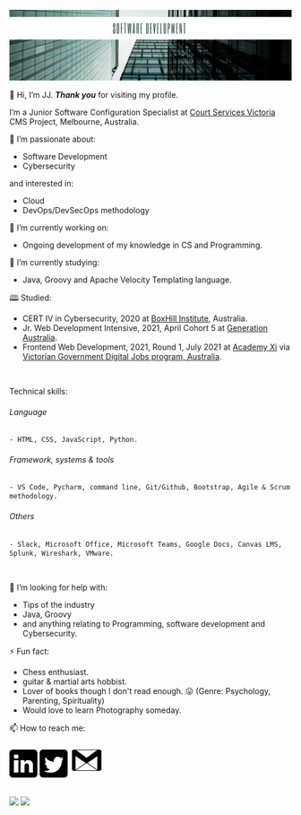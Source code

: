 ![](images/Modern%20Geometric%20Green%20General%20Linkedin%20Banner.png)
  
👋 Hi, I’m JJ. **_Thank you_** for visiting my profile.

 I’m a Junior Software Configuration Specialist at [Court Services Victoria](https://www.courts.vic.gov.au/) CMS Project, Melbourne, Australia.

👀 I’m passionate about:

   - Software Development
   - Cybersecurity

and interested in:

   - Cloud 
   - DevOps/DevSecOps methodology

🔭 I’m currently working on:

   - Ongoing development of my knowledge in CS and Programming.

🌱 I’m currently studying:

   - Java, Groovy and Apache Velocity Templating language.

🕮 Studied:

   - CERT IV in Cybersecurity, 2020 at [BoxHill Institute](https://www.boxhill.edu.au/courses/certificate-iv-in-cyber-security-ct416-d/), Australia.
   - Jr. Web Development Intensive, 2021, April Cohort 5 at [Generation Australia](https://australia.generation.org/programs/become-a-web-developer/).
   - Frontend Web Development, 2021, Round 1, July 2021 at [Academy Xi](https://www.credly.com/badges/1f44a640-2c05-45f9-8da4-9319f6442a6b) via [Victorian Government Digital Jobs program, Australia](https://djpr.vic.gov.au/digital-jobs).
<br>

Technical skills:
###### Language
    - HTML, CSS, JavaScript, Python. 
###### Framework, systems & tools
    - VS Code, Pycharm, command line, Git/Github, Bootstrap, Agile & Scrum methodology.
###### Others
    - Slack, Microsoft Office, Microsoft Teams, Google Docs, Canvas LMS, Splunk, Wireshark, VMware.
<br>

🤔 I’m looking for help with:

   - Tips of the industry
   - Java, Groovy
   - and anything relating to Programming, software development and Cybersecurity.

⚡ Fun fact:

   - Chess enthusiast.
   - guitar & martial arts hobbist.
   - Lover of books though I don't read enough. 😛 (Genre: Psychology, Parenting, Spirituality)
   - Would love to learn Photography someday.

📫 How to reach me:

[![](images/linkedin50x50.png)](https://www.linkedin.com/in/IamJJChang/)
[![](images/twitter50x50.png)](https://twitter.com/IamJJChang)
[![](images/email_60x60.png)](mailto:jc@orbsdigital.com)

<br>
<div>
<img src="https://github-readme-stats.vercel.app/api/top-langs?username=Jayz-lab&show_icons=true&theme=radical" height="200">
<img src="https://github-readme-stats.vercel.app/api?username=Jayz-lab&show_icons=true&theme=radical" height="200">
</div>


<!---
Jayz-lab/Jayz-lab is a ✨ special ✨ repository because its `README.md` (this file) appears on your GitHub profile.
You can click the Preview link to take a look at your changes.
- 🔭 I’m currently working on …
- 🌱 I’m currently learning …
- 👯 I’m looking to collaborate on …
- 🤔 I’m looking for help with …
- 💬 Ask me about …
- 📫 How to reach me: …
- 😄 Pronouns: …
- ⚡ Fun fact: …
https://sarah-hart-landolt.medium.com/6-easy-steps-to-create-a-beautiful-github-profile-readme-edc7840b2c7
https://www.iconfinder.com/social-media-icons
https://docs.github.com/en/github/writing-on-github/getting-started-with-writing-and-formatting-on-github/basic-writing-and-formatting-syntax

syntax for spacing in filename.png -> ![](images/linkedin%20filename.png) %20
![top-langs](https://github-readme-stats.vercel.app/api/top-langs?username=Jayz-lab&show_icons=true&theme=radical)
![github stats](https://github-readme-stats.vercel.app/api?username=Jayz-lab&show_icons=true&theme=radical)
--->
